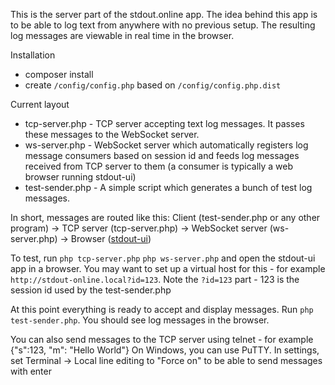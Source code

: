 This is the server part of the stdout.online app. The idea behind this app is to be able to log text from anywhere with 
no previous setup. The resulting log messages are viewable in real time in the browser. 

Installation
- composer install
- create `/config/config.php` based on `/config/config.php.dist`


Current layout
- tcp-server.php - TCP server accepting text log messages. It passes these messages to the WebSocket server.
- ws-server.php - WebSocket server which automatically registers log message consumers based on session id and feeds log 
                  messages received from TCP server to them (a consumer is typically a web browser running stdout-ui)
- test-sender.php - A simple script which generates a bunch of test log messages. 

In short, messages are routed like this: 
Client (test-sender.php or any other program) -> TCP server (tcp-server.php) -> WebSocket server (ws-server.php) -> Browser ([stdout-ui](https://github.com/tperunsky/stdout-ui))

To test, run 
`php tcp-server.php`
`php ws-server.php`
and open the stdout-ui app in a browser. You may want to set up a virtual host for this - for example 
`http://stdout-online.local?id=123`. Note the `?id=123` part - 123 is the session id used by the test-sender.php  

At this point everything is ready to accept and display messages. 
Run `php test-sender.php`. You should see log messages in the browser.

You can also send messages to the TCP server using telnet - for example 
{"s":123, "m": "Hello World"} 
On Windows, you can use PuTTY. In settings, set Terminal -> Local line editing to "Force on" to be able to send messages with enter 
